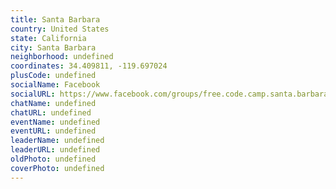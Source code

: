 ```yaml
---
title: Santa Barbara
country: United States
state: California
city: Santa Barbara
neighborhood: undefined
coordinates: 34.409811, -119.697024
plusCode: undefined
socialName: Facebook
socialURL: https://www.facebook.com/groups/free.code.camp.santa.barbara
chatName: undefined
chatURL: undefined
eventName: undefined
eventURL: undefined
leaderName: undefined
leaderURL: undefined
oldPhoto: undefined
coverPhoto: undefined
---
```

